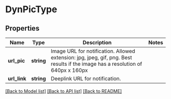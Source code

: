 # DynPicType

## Properties
Name | Type | Description | Notes
------------ | ------------- | ------------- | -------------
**url_pic** | **string** | Image URL for notification. Allowed extension: jpg, jpeg, gif, png. Best results if the image has a resolution of 640px x 160px | 
**url_link** | **string** | Deeplink URL for notification. | 

[[Back to Model list]](../../README.md#documentation-for-models) [[Back to API list]](../../README.md#documentation-for-api-endpoints) [[Back to README]](../../README.md)

